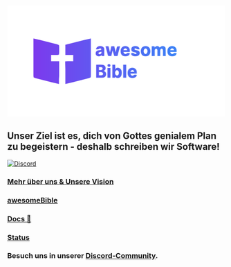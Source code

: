 <p align="center">
<a href="https://awesomebible.de/" target="_blank" rel="noopener noreferrer"><img width="512" height="256" src="/images/logo-awesomebible_gradient.svg"></a>
</p>

## Unser Ziel ist es, dich von Gottes genialem Plan zu begeistern - deshalb schreiben wir Software!

[![Discord](https://img.shields.io/discord/940887747130957844?color=5865F2&logo=discord&logoColor=white)](https://chat.awesomebible.de)

### [Mehr über uns & Unsere Vision](https://awesomebible.de/unsere-vision/)
### [awesomeBible](https://awesomebible.de)
### [Docs 📖](https://docs.awesomebible.de)
### [Status](https://status.awesomebible.de)
### Besuch uns in unserer [Discord-Community](https://chat.awesomebible.de).
